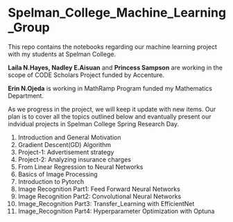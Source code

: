 # Spelman_College_Machine_Learning_Group
This repo contains the notebooks regarding our machine learning project with my students at Spelman College. 

**Laila N.Hayes, Nadley E.Aisuan** and **Princess Sampson** are working in the scope of CODE Scholars Project funded by Accenture.

**Erin N.Ojeda** is working in MathRamp Program funded my Mathematics Department. 

As we progress in the project, we will keep it update with new items. Our plan is to cover all the topics outlined below and evantually present our indvidual projects in Spelman College Spring Research Day. 



1. Introduction and General Motivation
2. Gradient Descent(GD) Algorithm
3. Project-1: Advertisement strategy
4. Project-2: Analyzing insurance charges
5. From Linear Regression to Neural Networks
6. Basics of Image Processing
7. Introduction to Pytorch
8. Image Recognition Part1: Feed Forward Neural Networks
9. Image Recognition Part2: Convolutional Neural Networks
10. Image_Recognition Part3: Transfer_Learning with EfficientNet
10. Image_Recognition Part4: Hyperparameter Optimization with Optuna

